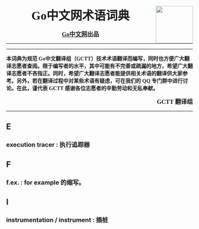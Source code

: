 <img src="https://avatars0.githubusercontent.com/t/2566037?s=280&v=4" align="right" width="100" height="100"></img>
<font face='黑体' size=6><b><center>Go中文网术语词典</center></b></font>
<br />
<font face='微软雅黑' size=3><b><center>[Go中文网](https://studygolang.com)出品</center></b></font>
****************************************************
****************************************************
<font face='微软雅黑'><b>本词典为规范 Go中文翻译组（GCTT）技术术语翻译而编写，同时也方便广大翻译志愿者查阅。限于编写者的水平，其中可能有不完善或疏漏的地方，希望广大翻译志愿者不吝指正。同时，希望广大翻译志愿者能提供相关术语的翻译供大家参考。另外，若在翻译过程中对某些术语有疑虑，可在我们的 QQ 专门群中进行讨论。在此，谨代表 GCTT 感谢各位志愿者的辛勤劳动和无私奉献。</b></font>
<font face='微软雅黑' size=3><b><p align='right'>GCTT 翻译组</p></b></font>
****************************************************

## E

### execution tracer : 执行追踪器

## F

### f.ex. : for example 的缩写。

## I

### instrumentation / instrument : 插桩

